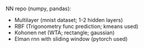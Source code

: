 NN repo (numpy, pandas):
 - Multilayer (mnist dataset; 1-2 hidden layers)
 - RBF (Trigonometry func prediction; kmeans used)
 - Kohonen net (WTA; rectangle; gaussian)
 - Elman rnn with sliding window (pytorch used)
